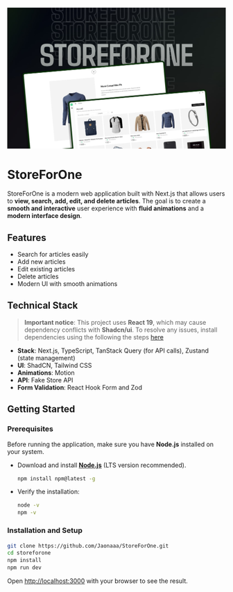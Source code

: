 ![Banner of StoreForOne](public/images/banner.jpg)

# StoreForOne

StoreForOne is a modern web application built with Next.js that allows users to **view, search, add, edit, and delete articles**. The goal is to create a **smooth and interactive** user experience with **fluid animations** and a **modern interface design**.

## Features

- Search for articles easily
- Add new articles
- Edit existing articles
- Delete articles
- Modern UI with smooth animations

## Technical Stack

> **Important notice**: This project uses **React 19**, which may cause dependency conflicts with **Shadcn/ui**. To resolve any issues, install dependencies using the following the steps [here](https://ui.shadcn.com/docs/react-19)

- **Stack**: Next.js, TypeScript, TanStack Query (for API calls), Zustand (state management)
- **UI**: ShadCN, Tailwind CSS
- **Animations**: Motion
- **API**: Fake Store API
- **Form Validation**: React Hook Form and Zod

## Getting Started

### Prerequisites

Before running the application, make sure you have **Node.js** installed on your system.

- Download and install **[Node.js](https://nodejs.org/)** (LTS version recommended).

  ```sh
  npm install npm@latest -g
  ```

- Verify the installation:
  ```sh
  node -v
  npm -v
  ```

### Installation and Setup

```sh
git clone https://github.com/Jaonaaa/StoreForOne.git
cd storeforone
npm install
npm run dev
```

Open [http://localhost:3000](http://localhost:3000) with your browser to see the result.
